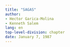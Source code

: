 ```yaml
---
title: "SAGAS"
author:
- Hector Garica-Molina
- Kenneth Salem
lang: en
top-level-division: chapter
date: January 7, 1987
---
```

